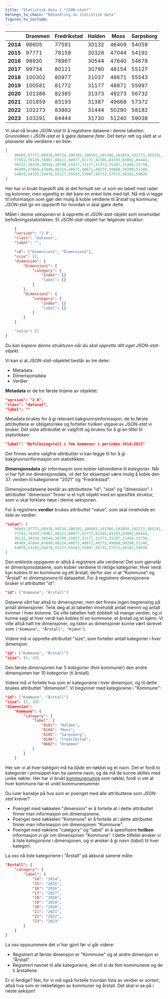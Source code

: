 ```yaml
---
title: "Statistisk data i *JSON-stat*"
belongs_to_chain: "Behandling av statistisk data"
figures_to_include:
---
```


|          | **Drammen** | **Fredrikstad** | **Halden** | **Moss** | **Sarpsborg** |
|----------|-------------|-----------------|------------|----------|---------------|
| **2014** |       96605 |           77591 |      30132 |    46409 |         54059 |
| **2015** |       97771 |           78159 |      30328 |    47044 |         54192 |
| **2016** |       98930 |           78967 |      30544 |    47640 |         54678 |
| **2017** |       99734 |           80121 |      30790 |    48154 |         55127 |
| **2018** |      100302 |           80977 |      31037 |    48671 |         55543 |
| **2019** |      100581 |           81772 |      31177 |    48871 |         55997 |
| **2020** |      101386 |           82385 |      31373 |    49273 |         56732 |
| **2021** |      101859 |           83193 |      31387 |    49668 |         57372 |
| **2022** |      102273 |           83892 |      31444 |    50290 |         58182 |
| **2023** |      103291 |           84444 |      31730 |    51240 |         59038 |

Vi skal nå bruke *JSON-stat* til å registrere dataene i denne tabellen. Grunnidéen i *JSON-stat* er å gjøre dataene *flate*. Det betyr rett og slett at vi plasserer alle verdiene i en liste: 

```json
[ 
    96605,97771,98930,99734,100302,100581,101386,101859,102273,103291,
    77591,78159,78967,80121,80977,81772,82385,83193,83892,84444,
    30132,30328,30544,30790,31037,31177,31373,31387,31444,31730,
    46409,47044,47640,48154,48671,48871,49273,49668,50290,51240,
    54059,54192,54678,55127,55543,55997,56732,57372,58182,59038
]
```
Her har vi brukt linjeskift slik at det fortsatt ser ut som en tabell med rader og kolonner, men egentlig er det bare en enkel liste med tall. Nå må vi legge til informasjon som gjør det mulig å koble verdiene til årstall og kommune; *JSON-stat* gir en oppskrift for hvordan vi skal gjøre dette. 

Målet i denne seksjonen er å opprette et *JSON-stat*-objekt som inneholder befolkningsstatistikken. Et *JSON-stat*-objekt har følgende struktur: 

```json
    {
    "version": "2.0",
    "class": "dataset",
    "label": "", 

    "id": ["Dimension1", "Dimension2"],
    "size": [], 
    "dimension": {
        "Dimension1": {
            "category": {
                "index": {}
                "label": {}
            }
        },
        "Dimension2": {
            "category": {
                "index": {}
                "label": {}
            }
        } 
    }

    "value": []
}
```

*Du kan kopiere denne strukturen når du skal opprette ditt eget *JSON-stat*-objekt.*

Vi kan si at *JSON-stat*-objektet består av tre deler: 

- Metadata
- Dimensjonsdata
- Verdier

**Metadata** er de tre første linjene av objektet: 

```json
"version": "2.0",
"class": "dataset",
"label": ""
```

Metadata brukes for å gi relevant bakgrunnsinformasjon; de to første attributtene er obligatoriske og forteller hvilken utgave av *JSON-stat* vi bruker. Det siste attributtet er valgfritt og brukes for å gi en tittel til statistikken:

```json 
"label": "Befolkningstall i fem kommuner i perioden 2014-2023"
```

Det finnes andre valgfrie attributter vi kan legge til for å gi bakgrunnsinformasjon om statistikken.

**Dimensjonsdata** gir informasjon som kobler tallverdiene til *kategorier*. Når vi har fylt inn dimensjonsdata, vil det for eksempel være mulig å koble den 37. verdien  til kategoriene "2021" og "Fredrikstad". 

Dimensjonsdataene består av attributtene "id", "size" og "dimension". I attributtet "dimension"  finner vi et nytt objekt med en spesifikk struktur, som vi skal forklare nøye i denne seksjonen. 

For å registrere **verdier** brukes attributtet "value", som skal inneholde en liste av verdier: 

```json
"value": [ 
    96605,97771,98930,99734,100302,100581,101386,101859,102273,103291,
    77591,78159,78967,80121,80977,81772,82385,83193,83892,84444,
    30132,30328,30544,30790,31037,31177,31373,31387,31444,31730,
    46409,47044,47640,48154,48671,48871,49273,49668,50290,51240,
    54059,54192,54678,55127,55543,55997,56732,57372,58182,59038
]
```

Den enkleste oppgaven er altså å registrere alle verdiene! Det som gjenstår er dimensjonsdataene, som kobler verdiene til riktige kategorier. Hver verdi kan kobles til én kommune og ett årstall; derfor sier vi at "Kommune" og "Årstall" er *dimensjonene* til datasettet. For å registrere dimensjonene bruker vi attributtet "id": 

```json
"id": ["Kommune", "Årstall"]
```

Dataene vårt har altså to dimensjoner, men det finnes ingen begrensing på antall dimensjoner. Tenk deg at at tabellen inneholdt antall mennn og antall kvinner i hver kolonne. Da ville tabellen hatt dobbelt så mange verdier, og vi kunne sagt at hver verdi kan kobles til en kommune, et årstall og et kjønn.  Vi ville altså hatt tre dimensjoner, og listen av dimensjoner kunne vært skrevet som `["Kommune", "Årstall", "Kjønn"]`. 

Videre må vi opprette attributtet "size", som forteller antall kategorier i hver dimensjon: 

```json
"id": ["Kommune", "Årstall"]
"size": [5, 10]
```

Den første dimensjonen har 5 *kategorier* (fem kommuner) den andre dimensjonen har 10 *kategorier* (ti årstall). 

Videre må vi fortelle hva som er kategoriene i hver dimensjon, og til dette brukes attributtet "dimension". Vi begynner med kategoriene i "Kommune": 

```json
"id": ["Kommune", "Årstall"]
"size": [5, 10]
"dimension":
    "Kommune": {
        "category": {
            "label": {
                "0101": "Halden",
                "0104": "Moss", 
                "0105": "Sarpsborg",
                "0106": "Fredrikstad",
                "0602": "Drammen"
            }
        }
    }
```

Her ser vi at hver kategori må ha både en nøkkel og et navn. Det er fordi to kategorier i prinsippet kan ha samme navn, og da må de kunne skilles med unike nøkler. Her har vi brukt [kommunenumre](https://snl.no/kommunenummer) som nøkler, fordi vi vet at hver kommune har et unikt kommunenummer. 

Du lurer kanskje på hva som er poenget med alle attributtene som *JSON-stat* krever? 

* Poenget med nøkkelen "dimension" er å fortelle at i dette attributtet finner man informasjon om dimensjonene. 
* Poenget med nøkkelen "Kommune" er å fortelle at i dette attributtet finner man informasjon om dimensjonen "Kommune".
* Poenget med nøklene "category" og "label" er å spesifisere **hvilken** informasjon vi gir om dimensjonen "Kommune". I dette tilfellet ønsker vi å liste *kategoriene* i dimensjonen, og vi ønsker å gi *navn* (*label*) til hver kategori. 

La oss nå liste kategoriene i "Årstall" på akkurat samme måte:

```json
"Årstall": {
    "category": {
        "label": {
            "14": "2014",
            "15": "2015",
            "16": "2016",
            "17": "2017",
            "18": "2018",
            "19": "2019",
            "20": "2020",
            "21": "2021",
            "22": "2022",
            "23": "2023"
        }
    }
}
```

La oss oppsummere det vi har gjort før vi går videre: 

* Registrert at første dimensjon er "Kommune" og at andre dimensjon er "Årstall".
* Registrert navnet til alle kategoriene, det vil si de fem kommunene og de ti årstallene. 

Er vi ferdige? Nei, for vi må også fortelle hvordan lista av verdier er sortert, altså hva som er rekkefølgen av kommuner og årstall. Det skal vi se på i neste seksjon!

